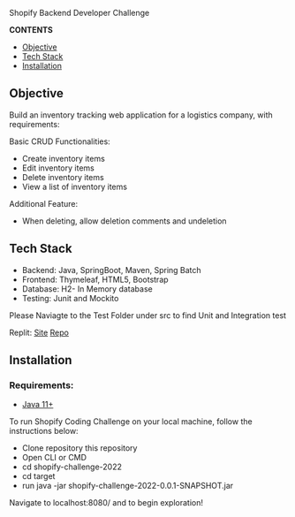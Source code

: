  Shopify Backend Developer Challenge

**CONTENTS**

- [Objective](#objective)
- [Tech Stack](#tech-stack)
- [Installation](#installation)


## Objective

Build an inventory tracking web application for a logistics company, with requirements:

Basic CRUD Functionalities:

- Create inventory items
- Edit inventory items
- Delete inventory items
- View a list of inventory items

Additional Feature:

- When deleting, allow deletion comments and undeletion

## Tech Stack

- Backend: Java, SpringBoot, Maven, Spring Batch
- Frontend: Thymeleaf, HTML5, Bootstrap
- Database: H2- In Memory database
- Testing: Junit and Mockito

Please Naviagte to the Test Folder under src to find Unit and Integration test

Replit: [Site](https://shopify-challenge-2022.praiseuadiale.repl.co/)
[Repo](https://replit.com/@PraiseUadiale/shopify-challenge#.replit)

## Installation

### Requirements:
- [Java 11+](https://www.openlogic.com/openjdk-downloads)

To run Shopify Coding Challenge on your local machine, follow the instructions below:

- Clone repository this repository
- Open CLI or CMD
- cd shopify-challenge-2022
- cd target
- run java -jar shopify-challenge-2022-0.0.1-SNAPSHOT.jar

Navigate to localhost:8080/ and to begin exploration!

